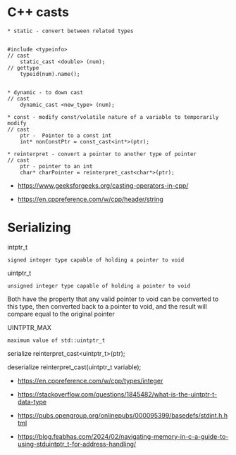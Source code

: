 
# C++ casts

	* static - convert between related types


	#include <typeinfo>
	// cast
		static_cast <double> (num);
	// gettype
		typeid(num).name();


	* dynamic - to down cast
	// cast
		dynamic_cast <new_type> (num);

	* const - modify const/volatile nature of a variable to temporarily modify
	// cast
		ptr -  Pointer to a const int
		int* nonConstPtr = const_cast<int*>(ptr);

	* reinterpret - convert a pointer to another type of pointer
	// cast
		ptr - pointer to an int
		char* charPointer = reinterpret_cast<char*>(ptr);


* https://www.geeksforgeeks.org/casting-operators-in-cpp/

* https://en.cppreference.com/w/cpp/header/string


# Serializing

intptr_t

	signed integer type capable of holding a pointer to void

uintptr_t
	
	unsigned integer type capable of holding a pointer to void


Both have the property 
	that any valid pointer to void can be converted to this type, 
	then converted back to a pointer to void, 
	and the result will compare equal to the original pointer


UINTPTR_MAX
 
	maximum value of std::uintptr_t


serialize 
	reinterpret_cast<uintptr_t>(ptr);

deserialize
	reinterpret_cast<expected pointer type>(uintptr_t variable);


* https://en.cppreference.com/w/cpp/types/integer

* https://stackoverflow.com/questions/1845482/what-is-the-uintptr-t-data-type

* https://pubs.opengroup.org/onlinepubs/000095399/basedefs/stdint.h.html

* https://blog.feabhas.com/2024/02/navigating-memory-in-c-a-guide-to-using-stduintptr_t-for-address-handling/


